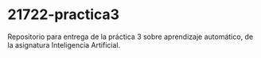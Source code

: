 # 21722-practica3

Repositorio para entrega de la práctica 3 sobre aprendizaje automático, de la asignatura Inteligencia Artificial.
